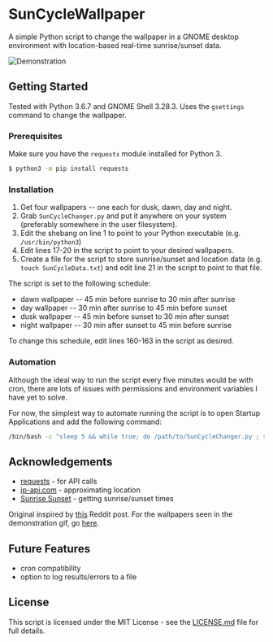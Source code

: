 # SunCycleWallpaper

A simple Python script to change the wallpaper in a GNOME desktop environment with location-based real-time sunrise/sunset data.

![Demonstration](demo.gif)

## Getting Started

Tested with Python 3.6.7 and GNOME Shell 3.28.3. Uses the `gsettings` command to change the wallpaper.

### Prerequisites

Make sure you have the `requests` module installed for Python 3.

```bash
$ python3 -m pip install requests
```

### Installation

1.  Get four wallpapers -- one each for dusk, dawn, day and night.
2. Grab `SunCycleChanger.py` and put it anywhere on your system (preferably somewhere in the user filesystem).
3. Edit the shebang on line 1 to point to your Python executable (e.g. `/usr/bin/python3`)
3. Edit lines 17-20 in the script to point to your desired wallpapers.
4. Create a file for the script to store sunrise/sunset and location data (e.g. `touch SunCycleData.txt`) and edit line 21 in the script to point to that file.

The script is set to the following schedule:

- dawn wallpaper -- 45 min before sunrise to 30 min after sunrise
- day wallpaper -- 30 min after sunrise to 45 min before sunset
- dusk wallpaper -- 45 min before sunset to 30 min after sunset
- night wallpaper -- 30 min after sunset to 45 min before sunrise

To change this schedule, edit lines 160-163 in the script as desired.

### Automation

Although the ideal way to run the script every five minutes would be with cron, there are lots of issues with permissions and environment variables I have yet to solve.

For now, the simplest way to automate running the script is to open Startup Applications and add the following command:

```bash
/bin/bash -c "sleep 5 && while true; do /path/to/SunCycleChanger.py ; sleep 300; done"
```

## Acknowledgements

-  [requests](https://github.com/requests/requests) - for API calls
-  [ip-api.com](http://ip-api.com/) - approximating location
-  [Sunrise Sunset](https://sunrise-sunset.org/) - getting sunrise/sunset times

Original inspired by [this](https://old.reddit.com/r/androidthemes/comments/452tfn/firewatch_with_changing_wallpapers/) Reddit post. For the wallpapers seen in the demonstration gif, go [here](https://imgur.com/gallery/D6ia1).

## Future Features

- cron compatibility
- option to log results/errors to a file

## License

This script is licensed under the MIT License - see the [LICENSE.md](LICENSE.md) file for full details.
